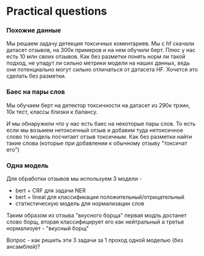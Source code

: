 # Practical questions

### Похожие данные
Мы решаем задачу детекция токсичных коментариев. Мы с hf скачали датасет отзывов, на 300к примеров и на нем обучили берт. Плюс у нас есть 10 млн своих отзывов. Как без разметки понять норм ли такой подход, не упадут ли сильно метрики модели на наших данных, ведь они потенциально могут сильно отличаться от датасета HF. Хочется это сделать без разметки.

### Баес на пары слов
Мы обучаем берт на детектор токсичности на датасет из 290к трэин, 10к тест, классы близки к балансу. 

И мы обнаружили что у нас есть баес на некоторые пары слов. То есть если мы возьмем нетоксичный отзыв и добавим туда нетоксичное слово то модель посчитает отзыв токсичным. Как без разметки найти такие слова (которые при добавлении к обычному отзыву "токсичат его")

### Одна модель
Для обработки отзывов мы используем 3 модели - 

* bert + CRF для задачи NER
* bert + lineal для классификации положительный/отрицательный
* статистическую модель для нормализации слов

Таким образом из отзыва "вкусного борща"  первая модль достанет слово борщ, вторая классифицирует его как нейтральный а третья нормализует - "вкусный борщ"

Вопрос - как решить эти 3 задачи за 1 проход одной моделью (без ансамблей)?
